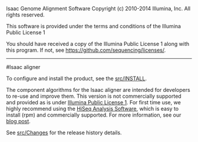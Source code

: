 Isaac Genome Alignment Software
Copyright (c) 2010-2014 Illumina, Inc.
All rights reserved.

This software is provided under the terms and conditions of the
Illumina Public License 1

You should have received a copy of the Illumina Public License 1
along with this program. If not, see
<https://github.com/sequencing/licenses/>.

---

#Isaac aligner

To configure and install the product, see the [src/INSTALL](src/INSTALL).

The component algorithms for the Isaac aligner are intended for developers to re-use and improve them. 
This version is not commercially supported and provided as is under [Illumina Public License 1](https://github.com/sequencing/licenses). 
For first time use, we highly recommend using the [HiSeq Analysis Software](http://support.illumina.com/sequencing/sequencing_software/hiseq-analysis-software.ilmn), 
which is easy to install (rpm) and commercially supported. For more information, see our [blog post](http://blog.basespace.illumina.com/2013/06/04/introducing-fast-free-alignment-and-variant-calling-with-the-isaac-human-whole-genome-sequencing-app/).

See [src/Changes](src/Changes) for the release history details.

